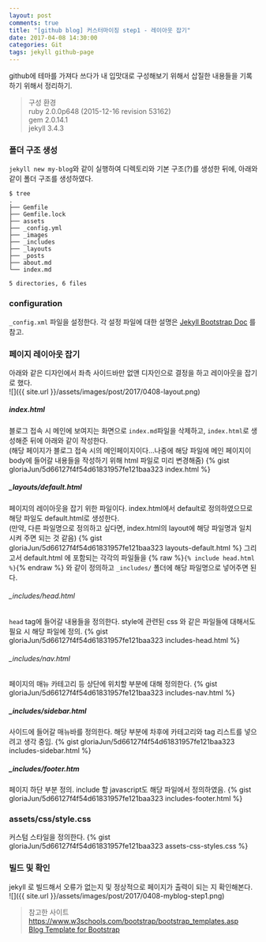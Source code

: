 ```yaml
---
layout: post
comments: true
title: "[github blog] 커스터마이징 step1 - 레이아웃 잡기"
date: 2017-04-08 14:30:00
categories: Git
tags: jekyll github-page
---
```


github에 테마를 가져다 쓰다가 내 입맛대로 구성해보기 위해서 삽질한 내용들을 기록하기 위해서 정리하기.

> 구성 환경  
> ruby 2.0.0p648 (2015-12-16 revision 53162)  
> gem 2.0.14.1  
> jekyll 3.4.3  

### 폴더 구조 생성
`jekyll new my-blog`와 같이 실행하여  디렉토리와 기본 구조(?)를 생성한 뒤에,
아래와 같이 폴더 구조를 생성하였다.
```
$ tree
.
├── Gemfile
├── Gemfile.lock
├── assets
├── _config.yml
├── _images
├── _includes
├── _layouts
├── _posts
├── about.md
└── index.md

5 directories, 6 files
```


### configuration
`_config.xml` 파일을 설정한다.
각 설정 파일에 대한 설명은 [Jekyll Bootstrap Doc](http://mistic100.github.io/jekyll-bootstrap-doc/#configuration) 를 참고.

### 페이지 레이아웃 잡기
아래와 같은 디자인에서 좌측 사이드바만 없앤 디자인으로 결정을 하고 레이아웃을 잡기로 했다.<br/>
![]({{ site.url }}/assets/images/post/2017/0408-layout.png)

##### index.html
블로그 접속 시 메인에 보여지는 화면으로 `index.md`파일을 삭제하고, `index.html`로 생성해준 뒤에 아래와 같이 작성한다.<br/>
 (해당 페이지가 블로그 접속 시의 메인페이지이다…나중에 해당 파일에 메인 페이지이 body에 들어갈 내용들을 작성하기 위해 html 파일로 미리 변경해줌)
{% gist gloriaJun/5d66127f4f54d61831957fe121baa323 index.html %}

##### _layouts/default.html
페이지의 레이아웃을 잡기 위한 파일이다. index.html에서 default로 정의하였으므로 해당 파일도 default.html로 생성한다.<br/>
(만약, 다른 파일명으로 정의하고 싶다면, index.html의 layout에 해당 파일명과 일치 시켜 주면 되는 것 같음)
{% gist gloriaJun/5d66127f4f54d61831957fe121baa323 layouts-default.html %}
그리고서 default.html 에 포함되는 각각의 파일들을  {% raw %}`{% include head.html %}`{% endraw %} 와 같이 정의하고 `_includes/` 폴더에 해당 파일명으로 넣어주면 된다.


###### _includes/head.html
`head` tag에 들어갈 내용들을 정의한다. 
style에 관련된 css 와 같은 파일들에 대해서도 필요 시 해당 파일에 정의.
{% gist gloriaJun/5d66127f4f54d61831957fe121baa323 includes-head.html %}

###### _includes/nav.html
페이지의 매뉴 카테고리 등 상단에 위치할 부분에 대해 정의한다.
{% gist gloriaJun/5d66127f4f54d61831957fe121baa323 includes-nav.html %}

##### _includes/sidebar.html
사이드에 들어갈 매뉴바를 정의한다.
해당 부분에 차후에 카테고리와 tag 리스트를 넣으려고 생각 중임.
{% gist gloriaJun/5d66127f4f54d61831957fe121baa323 includes-sidebar.html %}

##### _includes/footer.htm
페이지 하단 부분 정의. include 할 javascript도 해당 파일에서 정의하였음.
{% gist gloriaJun/5d66127f4f54d61831957fe121baa323 includes-footer.html %}

### assets/css/style.css
커스텀 스타일을 정의한다.
{% gist gloriaJun/5d66127f4f54d61831957fe121baa323 assets-css-styles.css %}

### 빌드 및 확인
jekyll 로 빌드해서 오류가 없는지 및 정상적으로 페이지가 출력이 되는 지 확인해본다.<br/>
![]({{ site.url }}/assets/images/post/2017/0408-myblog-step1.png)


> 참고한 사이트  
> https://www.w3schools.com/bootstrap/bootstrap_templates.asp  
> [Blog Template for Bootstrap](http://getbootstrap.com/examples/blog/#)  

